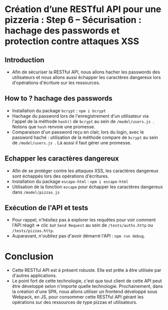 # Création d’une RESTful API pour une pizzeria : Step 6 – Sécurisation : hachage des passwords et protection contre attaques XSS

## Introduction
- Afin de sécuriser la RESTful API, nous allons hacher les passwords des utilisateurs et nous allons aussi échapper les caractères dangereux lors d'opérations d'écriture sur les ressources.
## How to ? hachage des passwords
- Installation du package `bcrypt` : `npm i bcrypt`
- Hachage du password lors de l'enregistrement d'un utilisateur via l'appel de la méthode `hash()` de `bcrypt` au sein de `/model/users.js `. Notons que `hash` renvoie une promesse.
- Comparaison d'un password reçu en clair, lors du login, avec le password haché : utilisation de la méthode compare de `bcrypt` au sein de `/model/users.js `. Là aussi il faut gérer une promesse.

## Echapper les caractères dangereux
- Afin de se protéger contre les attaques XSS, les caractères dangereux sont échappés lors des opérations d'écritures.
- Installation du package `escape-html` : `npm i escape-html`
- Utilisation de la fonction `escape` pour échapper les caractères dangereux dans `/model/pizzas.js`
## Exécution de l'API et tests
- Pour rappel, n'hésitez pas à explorer les requêtes pour voir comment l'API réagit => clic sur `Send Request` au sein de `/tests/auths.http` ou `/tests/pizzas.http`.
- Auparavant, n'oubliez pas d'avoir démarré l'API : `npm run debug`.

# Conclusion
- Cette RESTful API est à présent robuste. Elle est prête à être utilisée par d'autres applications.
- Le point fort de cette technologie, c'est que tout client de cette API peut être développé selon n'importe quelle technologie. Prochainement, dans la création d'une SPA, nous allons utiliser un frontend développé sous Webpack, en JS, pour consommer cette RESTful API gérant les opérations sur des ressources de type pizzas et utilisateurs.
